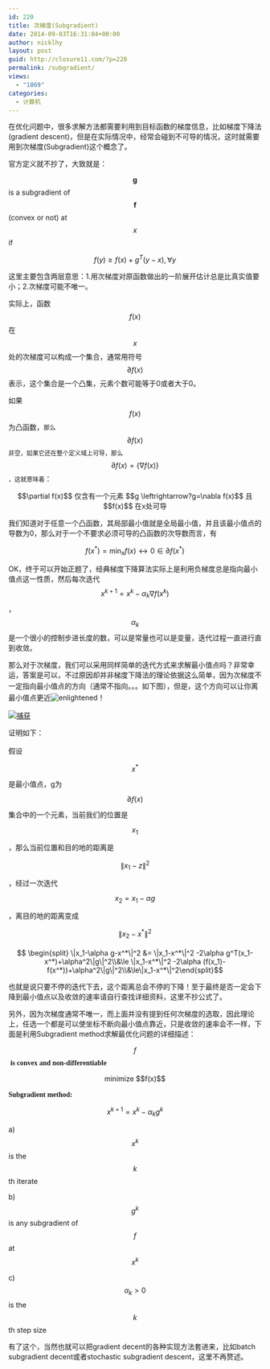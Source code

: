 ```yaml
---
id: 220
title: 次梯度(Subgradient)
date: 2014-09-03T16:31:04+00:00
author: nicklhy
layout: post
guid: http://closure11.com/?p=220
permalink: /subgradient/
views:
  - "1869"
categories:
  - 计算机
---
```

在优化问题中，很多求解方法都需要利用到目标函数的梯度信息，比如梯度下降法(<span dir="auto">gradient descent</span>)，但是在实际情况中，经常会碰到不可导的情况，这时就需要用到次梯度(Subgradient)这个概念了。 

官方定义就不抄了，大致就是： 

$$\mathbf{g}$$ is a subgradient of $$\mathbf{f}$$ (convex or not) at $$x$$ if 


  $$f(y) \ge f(x)+g^T(y-x), \forall y$$


这里主要包含两层意思：1.用次梯度对原函数做出的一阶展开估计总是比真实值要小；2.次梯度可能不唯一。 

实际上，函数 $$f(x)$$ 在 $$x$$ 处的次梯度可以构成一个集合，通常用符号 $$\partial f(x)$$ 表示，这个集合是一个凸集，元素个数可能等于0或者大于0。 

如果 $$f(x)$$ 为凸函数，<span style="font-size: 12px;">那么</span> $$\partial f(x)$$ <span style="font-size: 12px;">非空，如果</span><span style="font-size: 12px;">它还在整个定义域上可导，那么</span> $$\partial f(x) = \{\nabla f(x)\}$$ <span style="font-size: 12px;">，这就意味着</span>： 

<p style="text-align: center;">
  $$\partial f(x)$$ 仅含有一个元素 $$g \leftrightarrow?g=\nabla f(x)$$ 且 $$f(x)$$ 在x处可导


我们知道对于任意一个凸函数，其局部最小值就是全局最小值，并且该最小值点的导数为0，那么对于一个不要求必须可导的凸函数的次导数而言，有 


  $$f(x^*)=\min_{x}f(x) \leftrightarrow 0\in \partial f(x^*)$$


OK，终于可以开始正题了，经典梯度下降算法实际上是利用负梯度总是指向最小值点这一性质，然后每次迭代 $$x^{k+1}=x^k-\alpha_k\nabla f(x^k)$$ ， $$\alpha_k$$ 是一个很小的控制步进长度的数，可以是常量也可以是变量，迭代过程一直进行直到收敛。 

那么对于次梯度，我们可以采用同样简单的迭代方式来求解最小值点吗？非常幸运，答案是可以，不过原因却并非梯度下降法的理论依据这么简单，<span style="line-height: 1.6em;">因为次梯度不一定指向最小值点的方向（通常不指向。。。如下图），但是，这个方向可以让你离最小值点更近</span><img alt="enlightened" height="20" src="http://closure11.com/wp-content/plugins/ckeditor-for-wordpress/ckeditor/plugins/smiley/images/lightbulb.gif" title="enlightened" width="20" /><span style="line-height: 1.6em;">！</span> 

[<img alt="捕获" class="aligncenter size-medium wp-image-261" height="151" src="/images/post/2014/09/捕获-300x151.png" width="300" srcset="/images/post/2014/09/捕获-300x151.png 300w, /images/post/2014/09/捕获.png 480w" sizes="(max-width: 300px) 100vw, 300px" />](/images/post/2014/09/捕获.png) 

<span style="line-height: 1.6em;">证明如下：</span> 

<span style="line-height: 1.6em;">假设 $$x^*$$ 是最小值点，g为 $$\partial f(x)$$ 集合中的一个元素，当前我们的位置是 $$x_1$$ ，那么当前位置和目的地的距离是 $$\|x_1-z\|^2$$ ，经过一次迭代 $$x_2=x_1-\alpha g$$ ，离目的地的距离变成 $$\|x_2-x^*\|^2$$ </span> 


  $$ \begin{split} \|x_1-\alpha g-x^*\|^2 &= \|x_1-x^*\|^2 -2\alpha g^T(x_1-x^*)+\alpha^2\|g\|^2\\&\le \|x_1-x^*\|^2 -2\alpha (f(x_1)-f(x^*))+\alpha^2\|g\|^2\\&\le\|x_1-x^*\|^2\end{split}$$


也就是说只要不停的迭代下去，这个距离总会不停的下降！至于最终是否一定会下降到最小值点以及收敛的速率请自行查找详细资料，这里不抄公式了。 

另外，因为次梯度通常不唯一，而上面并没有提到任何次梯度的选取，因此理论上，任选一个都是可以使坐标不断向最小值点靠近，只是收敛的速率会不一样，下面是利用Subgradient method求解最优化问题的详细描述： 

$$f$$ &nbsp;**<span style="font-family: 'times new roman', times, serif;">is convex and non-differentiable</span>** 

<p style="text-align: center;">
  minimize $$f(x)$$


<span style="font-family: 'times new roman', times, serif;"><strong>Subgradient method:</strong></span> 


  $$x^{k+1} = x^k-\alpha_k g^k$$


a) $$x^k$$ is the $$k$$ th iterate 

b) $$g^k$$ is any subgradient of $$f$$ at $$x^k$$ 

c) $$\alpha_k > 0$$ is the $$k$$ th step size 

有了这个，当然也就可以把gradient decent的各种实现方法套进来，比如batch subgradient decent或者stochastic subgradient descent，这里不再赘述。
